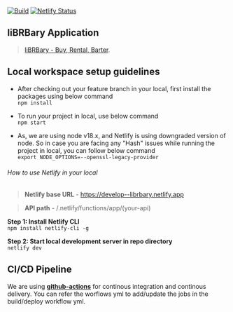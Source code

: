 [![Build](https://github.com/librbary/main-backend-node/actions/workflows/node-build.yml/badge.svg?branch=develop)](https://github.com/librbary/main-backend-node/actions/workflows/node-build.yml)   [![Netlify Status](https://api.netlify.com/api/v1/badges/557304d1-dc9c-411b-9649-7f2cb4310324/deploy-status)](https://app.netlify.com/sites/deft-biscuit-c24200/deploys)

## liBRBary Application
> [liBRBary - Buy, Rental, Barter](https://librbary.github.io/librbary-buy-feature/).

## Local workspace setup guidelines
* After checking out your feature branch in your local, first install the packages using below command <br />
``` npm install ```

* To run your project in local, use below command <br />
``` npm start ```

* As, we are using node v18.x, and Netlify is using downgraded version of node. So in case you are facing any "Hash" issues while running the project in local, you can follow below command <br />
``` export NODE_OPTIONS=--openssl-legacy-provider ```

###### How to use Netlify in your local

> **Netlify base URL** - https://develop--librbary.netlify.app

> **API path** - /.netlify/functions/app/(your-api)

**Step 1: Install Netlify CLI** <br />
``` npm install netlify-cli -g ```

**Step 2: Start local development server in repo directory** <br />
``` netlify dev ```

## CI/CD Pipeline
We are using [**github-actions**](https://github.com/librbary/main-backend-node/actions) for continous integration and continous delivery. You can refer the worflows yml to add/update the jobs in the build/deploy workflow yml.